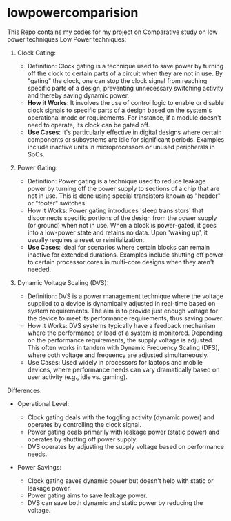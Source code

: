 # lowpowercomparision
This Repo contains my codes for my project on Comparative study on low power techniques
Low Power techniques:

1. Clock Gating:
    - Definition: Clock gating is a technique used to save power by turning off the clock to certain parts of a circuit when they are not in use. By "gating" the clock, one can stop the clock signal from reaching specific parts of a design, preventing unnecessary switching activity and thereby saving dynamic power.
    - **How it Works**: It involves the use of control logic to enable or disable clock signals to specific parts of a design based on the system's operational mode or requirements. For instance, if a module doesn't need to operate, its clock can be gated off.
    - **Use Cases**: It's particularly effective in digital designs where certain components or subsystems are idle for significant periods. Examples include inactive units in microprocessors or unused peripherals in SoCs.

2. Power Gating:
    - Definition: Power gating is a technique used to reduce leakage power by turning off the power supply to sections of a chip that are not in use. This is done using special transistors known as "header" or "footer" switches.
    - How it Works: Power gating introduces 'sleep transistors' that disconnects specific portions of the design from the power supply (or ground) when not in use. When a block is power-gated, it goes into a low-power state and retains no data. Upon 'waking up', it usually requires a reset or reinitialization.
    - **Use Cases**: Ideal for scenarios where certain blocks can remain inactive for extended durations. Examples include shutting off power to certain processor cores in multi-core designs when they aren't needed.

3. Dynamic Voltage Scaling (DVS):
    - Definition: DVS is a power management technique where the voltage supplied to a device is dynamically adjusted in real-time based on system requirements. The aim is to provide just enough voltage for the device to meet its performance requirements, thus saving power.
    - How it Works: DVS systems typically have a feedback mechanism where the performance or load of a system is monitored. Depending on the performance requirements, the supply voltage is adjusted. This often works in tandem with Dynamic Frequency Scaling (DFS), where both voltage and frequency are adjusted simultaneously.
    - Use Cases: Used widely in processors for laptops and mobile devices, where performance needs can vary dramatically based on user activity (e.g., idle vs. gaming).

Differences:

- Operational Level: 
    - Clock gating deals with the toggling activity (dynamic power) and operates by controlling the clock signal.
    - Power gating deals primarily with leakage power (static power) and operates by shutting off power supply.
    - DVS operates by adjusting the supply voltage based on performance needs.
    
- Power Savings:
    - Clock gating saves dynamic power but doesn't help with static or leakage power.
    - Power gating aims to save leakage power.
    - DVS can save both dynamic and static power by reducing the voltage.
